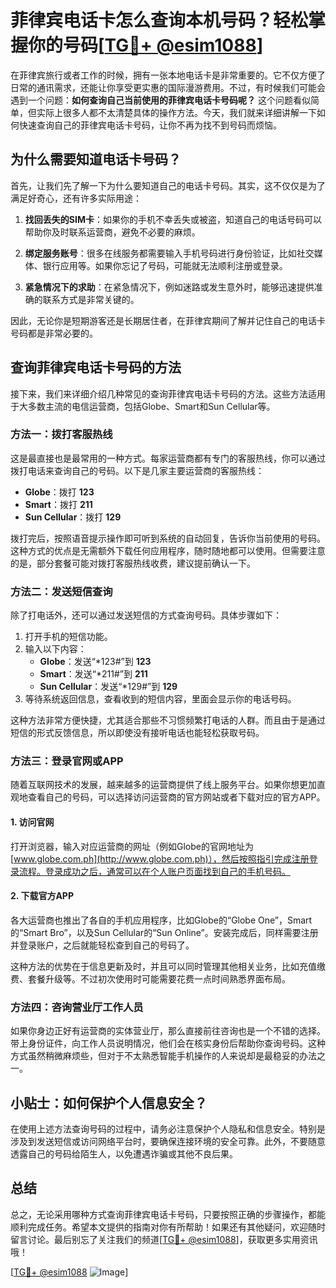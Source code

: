 # 菲律宾电话卡怎么查询本机号码？轻松掌握你的号码[[TG💪+ @esim1088](https://t.me/s/esim1088)]

在菲律宾旅行或者工作的时候，拥有一张本地电话卡是非常重要的。它不仅方便了日常的通讯需求，还能让你享受更实惠的国际漫游费用。不过，有时候我们可能会遇到一个问题：**如何查询自己当前使用的菲律宾电话卡号码呢？** 这个问题看似简单，但实际上很多人都不太清楚具体的操作方法。今天，我们就来详细讲解一下如何快速查询自己的菲律宾电话卡号码，让你不再为找不到号码而烦恼。

## 为什么需要知道电话卡号码？

首先，让我们先了解一下为什么要知道自己的电话卡号码。其实，这不仅仅是为了满足好奇心，还有许多实际用途：

1. **找回丢失的SIM卡**：如果你的手机不幸丢失或被盗，知道自己的电话号码可以帮助你及时联系运营商，避免不必要的麻烦。
   
2. **绑定服务账号**：很多在线服务都需要输入手机号码进行身份验证，比如社交媒体、银行应用等。如果你忘记了号码，可能就无法顺利注册或登录。

3. **紧急情况下的求助**：在紧急情况下，例如迷路或发生意外时，能够迅速提供准确的联系方式是非常关键的。

因此，无论你是短期游客还是长期居住者，在菲律宾期间了解并记住自己的电话卡号码都是非常必要的。

## 查询菲律宾电话卡号码的方法

接下来，我们来详细介绍几种常见的查询菲律宾电话卡号码的方法。这些方法适用于大多数主流的电信运营商，包括Globe、Smart和Sun Cellular等。

### 方法一：拨打客服热线

这是最直接也是最常用的一种方式。每家运营商都有专门的客服热线，你可以通过拨打电话来查询自己的号码。以下是几家主要运营商的客服热线：

- **Globe**：拨打 **123**
- **Smart**：拨打 **211**
- **Sun Cellular**：拨打 **129**

拨打完后，按照语音提示操作即可听到系统的自动回复，告诉你当前使用的号码。这种方式的优点是无需额外下载任何应用程序，随时随地都可以使用。但需要注意的是，部分套餐可能对拨打客服热线收费，建议提前确认一下。

### 方法二：发送短信查询

除了打电话外，还可以通过发送短信的方式查询号码。具体步骤如下：

1. 打开手机的短信功能。
2. 输入以下内容：
   - **Globe**：发送“*123#”到 **123**
   - **Smart**：发送“*211#”到 **211**
   - **Sun Cellular**：发送“*129#”到 **129**
3. 等待系统返回信息，查看收到的短信内容，里面会显示你的电话号码。

这种方法非常方便快捷，尤其适合那些不习惯频繁打电话的人群。而且由于是通过短信的形式反馈信息，所以即使没有接听电话也能轻松获取号码。

### 方法三：登录官网或APP

随着互联网技术的发展，越来越多的运营商提供了线上服务平台。如果你想更加直观地查看自己的号码，可以选择访问运营商的官方网站或者下载对应的官方APP。

#### 1. 访问官网
打开浏览器，输入对应运营商的网址（例如Globe的官网地址为[www.globe.com.ph](http://www.globe.com.ph)），然后按照指引完成注册登录流程。登录成功之后，通常可以在个人账户页面找到自己的手机号码。

#### 2. 下载官方APP
各大运营商也推出了各自的手机应用程序，比如Globe的“Globe One”，Smart的“Smart Bro”，以及Sun Cellular的“Sun Online”。安装完成后，同样需要注册并登录账户，之后就能轻松查到自己的号码了。

这种方法的优势在于信息更新及时，并且可以同时管理其他相关业务，比如充值缴费、套餐升级等。不过初次使用时可能需要花费一点时间熟悉界面布局。

### 方法四：咨询营业厅工作人员

如果你身边正好有运营商的实体营业厅，那么直接前往咨询也是一个不错的选择。带上身份证件，向工作人员说明情况，他们会在核实身份后帮助你查询号码。这种方式虽然稍微麻烦些，但对于不太熟悉智能手机操作的人来说却是最稳妥的办法之一。

## 小贴士：如何保护个人信息安全？

在使用上述方法查询号码的过程中，请务必注意保护个人隐私和信息安全。特别是涉及到发送短信或访问网络平台时，要确保连接环境的安全可靠。此外，不要随意透露自己的号码给陌生人，以免遭遇诈骗或其他不良后果。

## 总结

总之，无论采用哪种方式查询菲律宾电话卡号码，只要按照正确的步骤操作，都能顺利完成任务。希望本文提供的指南对你有所帮助！如果还有其他疑问，欢迎随时留言讨论。最后别忘了关注我们的频道[[TG💪+ @esim1088](https://t.me/s/esim1088)]，获取更多实用资讯哦！

[[TG💪+ @esim1088](https://t.me/s/esim1088) ![Image](https://i.postimg.cc/4NQfJmqS/Snipaste-2025-05-13-00-14-12.png)]